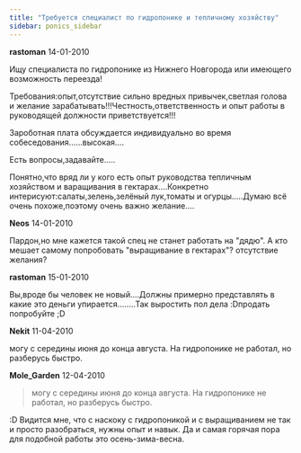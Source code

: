```yaml
---
title: "Требуется специалист по гидропонике и тепличному хозяйству"
sidebar: ponics_sidebar
---
```


**rastoman** 14-01-2010

Ищу специалиста по гидропонике из Нижнего Новгорода или имеющего возможность переезда!

Требования:опыт,отсутствие сильно вредных привычек,светлая голова и желание зарабатывать!!!Честность,ответственность и опыт работы в руководящей должности приветствуется!!!

Зароботная плата обсуждается индивидуально во время собеседования......высокая....

Есть вопросы,задавайте.....

Понятно,что вряд ли у кого есть опыт руководства тепличным хозяйством и варащивания в гектарах....Конкретно интерисуют:салаты,зелень,зелёный лук,томаты и огурцы.....Думаю всё очень похоже,поэтому очень важно желание....


**Neos** 14-01-2010

Пардон,но мне кажется такой спец не станет работать на "дядю". А кто мешает самому попробовать "выращивание в гектарах"? отсутствие желания? 


**rastoman** 15-01-2010

Вы,вроде бы человек не новый....Должны примерно представлять в какие это деньги упирается........Так выростить пол дела :Dпродать попробуйте ;D


**Nekit** 11-04-2010

могу с середины июня до конца августа. На гидропонике не работал, но разберусь быстро. 


**Mole_Garden** 12-04-2010

> могу с середины июня до конца августа. На гидропонике не работал, но разберусь быстро. 

 :D Видится мне, что с наскоку с гидропоникой и с выращиванием не так и просто разобраться, нужны опыт и навык. Да и самая горячая пора для подобной работы это осень-зима-весна.


